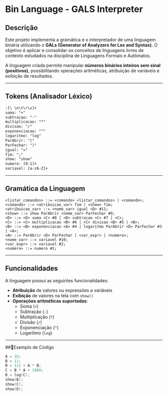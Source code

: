 # Bin Language - GALS Interpreter

## Descrição
Este projeto implementa a gramática e o interpretador de uma linguagem binária utilizando o **GALs (Generator of Analyzers for Lex and Syntax).**
O objetivo é aplicar e consolidar os conceitos de linguagens livres de contexto estudados na disciplina de Linguagens Formais e Autômatos.

A linguagem criada permite manipular **números binários inteiros sem sinal (positivos)**, possibilitando operações aritméticas, atribuição de variáveis e exibição de resultados.

---

## Tokens (Analisador Léxico)
```lex
:[\ \n\t\r\s]+
soma: "+"
subtracao: "-"
multiplicacao: "*"
divisao: "/"
exponenciacao: "^"
logaritmo: "log"
ParAbrir: "("
ParFechar: ")"
igual: "="
fim: ";"
show: "show"
numero: [0-1]+
variavel: [a-zA-Z]+
```
---
## Gramática da Linguagem
```
<listar_comandos> ::= <comando> <listar_comandos> | <comando>;
<comando> ::= <atribuicao_var> fim | <show> fim;
<atribuicao_var> ::= <nome_var> igual <D> #11;
<show> ::= show ParAbrir <nome_var> ParFechar #9;
<D> ::= <D> soma <C> #8 | <D> subtracao <C> #7 | <C>;
<C> ::= <C> multiplicacao <B> #6 | <C> divisao <B> #5 | <B>;
<B> ::= <B> exponenciacao <A> #4 | logaritmo ParAbrir <D> ParFechar #3 | <A>;
<A> ::= ParAbrir <D> ParFechar | <var_expr> | <numero>;
<nome_var> ::= variavel #10;
<var_expr> ::= variavel #2;
<numero> ::= numero #1;
```

---

## Funcionalidades
A linguagem possui as seguintes funcionalidades:

- **Atribuição** de valores ou expressões a variáveis  
- **Exibição** de valores na tela com `show()`  
- **Operações aritméticas suportadas**:
  - Soma (`+`)
  - Subtração (`-`)
  - Multiplicação (`*`)
  - Divisão (`/`)
  - Exponenciação (`^`)
  - Logaritmo (`log`)

---

##📝Exemplo de Código
```c
A = 10;
B = 11;
B = 111 + A * B;
C = B * A + 1000;
D = log(C);
show(B);
show(C);
show(D);
```
